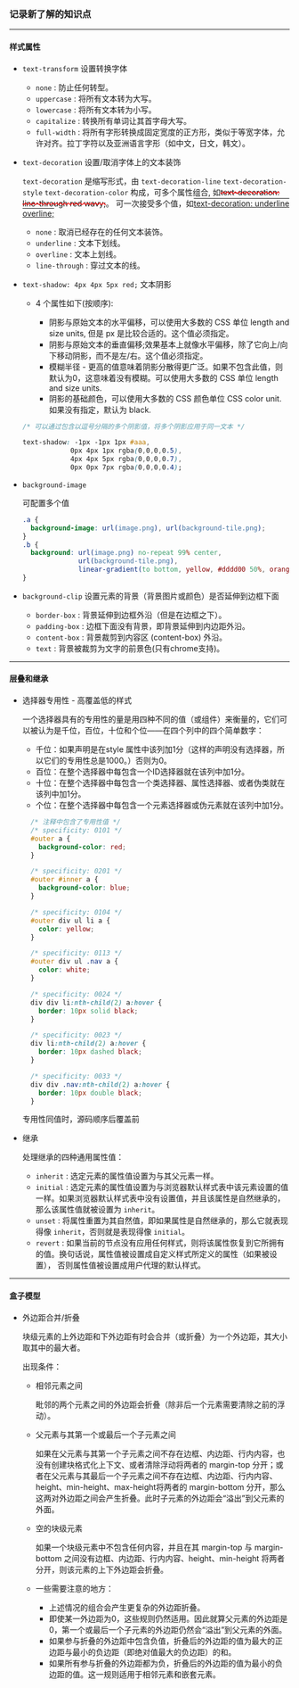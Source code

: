 ### 记录新了解的知识点

------------------------------
#### 样式属性

  * `text-transform` 设置转换字体

    * `none` : 防止任何转型。
    * `uppercase` : 将所有文本转为大写。
    * `lowercase` : 将所有文本转为小写。
    * `capitalize` : 转换所有单词让其首字母大写。
    * `full-width` : 将所有字形转换成固定宽度的正方形，类似于等宽字体，允许对齐。拉丁字符以及亚洲语言字形（如中文，日文，韩文）。

  * `text-decoration` 设置/取消字体上的文本装饰

    `text-decoration` 是缩写形式，由 `text-decoration-line` `text-decoration-style` `text-decoration-color` 构成，可多个属性组合, 如<span style="text-decoration: line-through red wavy;">text-decoration: line-through red wavy;</span>。
    可一次接受多个值，如<span style="text-decoration: underline overline;">text-decoration: underline overline;</span>

    * `none` : 取消已经存在的任何文本装饰。
    * `underline` : 文本下划线。
    * `overline` : 文本上划线。
    * `line-through` : 穿过文本的线。

  * `text-shadow: 4px 4px 5px red;` 文本阴影

    * 4 个属性如下(按顺序):

      * 阴影与原始文本的水平偏移，可以使用大多数的 CSS 单位 length and size units, 但是 px 是比较合适的。这个值必须指定。
      * 阴影与原始文本的垂直偏移;效果基本上就像水平偏移，除了它向上/向下移动阴影，而不是左/右。这个值必须指定。
      * 模糊半径 - 更高的值意味着阴影分散得更广泛。如果不包含此值，则默认为0，这意味着没有模糊。可以使用大多数的 CSS 单位 length and size units.
      * 阴影的基础颜色，可以使用大多数的 CSS 颜色单位 CSS color unit. 如果没有指定，默认为 black.

    ```css
    /* 可以通过包含以逗号分隔的多个阴影值，将多个阴影应用于同一文本 */

    text-shadow: -1px -1px 1px #aaa,
                0px 4px 1px rgba(0,0,0,0.5),
                4px 4px 5px rgba(0,0,0,0.7),
                0px 0px 7px rgba(0,0,0,0.4);
    ```

  * `background-image`
    
    可配置多个值

    ```css
    .a {
      background-image: url(image.png), url(background-tile.png);
    }
    .b {
      background: url(image.png) no-repeat 99% center,
                  url(background-tile.png),
                  linear-gradient(to bottom, yellow, #dddd00 50%, orange);
    }
    ```

  * `background-clip`  设置元素的背景（背景图片或颜色）是否延伸到边框下面

    * `border-box` : 背景延伸到边框外沿（但是在边框之下）。
    * `padding-box` : 边框下面没有背景，即背景延伸到内边距外沿。
    * `content-box` : 背景裁剪到内容区 (content-box) 外沿。
    * `text` : 背景被裁剪为文字的前景色(只有chrome支持)。

---------------------------

#### 层叠和继承

  * 选择器专用性 - 高覆盖低的样式

    一个选择器具有的专用性的量是用四种不同的值（或组件）来衡量的，它们可以被认为是千位，百位，十位和个位——在四个列中的四个简单数字：

    * 千位：如果声明是在style 属性中该列加1分（这样的声明没有选择器，所以它们的专用性总是1000。）否则为0。
    * 百位：在整个选择器中每包含一个ID选择器就在该列中加1分。
    * 十位：在整个选择器中每包含一个类选择器、属性选择器、或者伪类就在该列中加1分。
    * 个位：在整个选择器中每包含一个元素选择器或伪元素就在该列中加1分。

    ```css
      /* 注释中包含了专用性值 */
      /* specificity: 0101 */
      #outer a {
        background-color: red;
      }

      /* specificity: 0201 */
      #outer #inner a {
        background-color: blue;
      }

      /* specificity: 0104 */
      #outer div ul li a {
        color: yellow;
      }

      /* specificity: 0113 */
      #outer div ul .nav a {
        color: white;
      }

      /* specificity: 0024 */
      div div li:nth-child(2) a:hover {
        border: 10px solid black;
      }

      /* specificity: 0023 */
      div li:nth-child(2) a:hover {
        border: 10px dashed black;
      }

      /* specificity: 0033 */
      div div .nav:nth-child(2) a:hover {
        border: 10px double black;
      }
    ```

    专用性同值时，源码顺序后覆盖前

  * 继承

    处理继承的四种通用属性值：

    * `inherit` : 选定元素的属性值设置为与其父元素一样。
    * `initial` : 选定元素的属性值设置为与浏览器默认样式表中该元素设置的值一样。如果浏览器默认样式表中没有设置值，并且该属性是自然继承的，那么该属性值就被设置为 `inherit`。
    * `unset` : 将属性重置为其自然值，即如果属性是自然继承的，那么它就表现得像 `inherit`，否则就是表现得像 `initial`。
    * `revert` : 如果当前的节点没有应用任何样式，则将该属性恢复到它所拥有的值。换句话说，属性值被设置成自定义样式所定义的属性（如果被设置）， 否则属性值被设置成用户代理的默认样式。

-----------------

#### 盒子模型

  * 外边距合并/折叠

    块级元素的上外边距和下外边距有时会合并（或折叠）为一个外边距，其大小取其中的最大者。

    出现条件：

    * 相邻元素之间

      毗邻的两个元素之间的外边距会折叠（除非后一个元素需要清除之前的浮动）。

    * 父元素与其第一个或最后一个子元素之间

      如果在父元素与其第一个子元素之间不存在边框、内边距、行内内容，也没有创建块格式化上下文、或者清除浮动将两者的 margin-top 分开；或者在父元素与其最后一个子元素之间不存在边框、内边距、行内内容、height、min-height、max-height将两者的 margin-bottom 分开，那么这两对外边距之间会产生折叠。此时子元素的外边距会“溢出”到父元素的外面。

    * 空的块级元素

      如果一个块级元素中不包含任何内容，并且在其 margin-top 与 margin-bottom 之间没有边框、内边距、行内内容、height、min-height 将两者分开，则该元素的上下外边距会折叠。
      
    * 一些需要注意的地方：

      * 上述情况的组合会产生更复杂的外边距折叠。
      * 即使某一外边距为0，这些规则仍然适用。因此就算父元素的外边距是0，第一个或最后一个子元素的外边距仍然会“溢出”到父元素的外面。
      * 如果参与折叠的外边距中包含负值，折叠后的外边距的值为最大的正边距与最小的负边距（即绝对值最大的负边距）的和。
      * 如果所有参与折叠的外边距都为负，折叠后的外边距的值为最小的负边距的值。这一规则适用于相邻元素和嵌套元素。
      